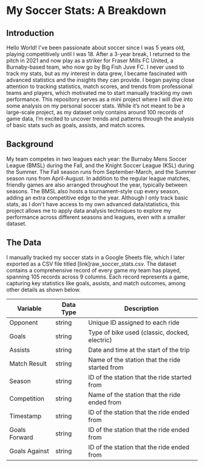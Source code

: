 # My Soccer Stats: A Breakdown

## Introduction
Hello World! I've been passionate about soccer since I was 5 years old, playing competitively until I was 18. After a 3-year break, I returned to the pitch in 2021 and now play as a striker for Fraser Mills FC United, a Burnaby-based team, who now go by Big Fish Juve FC. 
I never used to track my stats, but as my interest in data grew, I became fascinated with advanced statistics and the insights they can provide. I began paying close attention to tracking statistics, match scores, and trends from professional teams and players, which motivated me to start manually tracking my own performance. 
This repository serves as a mini project where I will dive into some analysis on my personal soccer stats. While it’s not meant to be a large-scale project, as my dataset only contains around 100 records of game data, I’m excited to uncover trends and patterns through the analysis of basic stats such as goals, assists, and match scores. 

## Background
My team competes in two leagues each year: the Burnaby Mens Soccer League (BMSL) during the Fall, and the Knight Soccer League (KSL) during the Summer. The Fall season runs from September-March, and the Summer season runs from April-August. In addition to the regular league matches, friendly games are also arranged throughout the year, typically between seasons. The BMSL also hosts a tournament-style cup every season, adding an extra competitive edge to the year. Although I only track basic stats, as I don't have access to my own advanced data/statistics, this project allows me to apply data analysis techniques to explore my performance across different seasons and leagues, even with a smaller dataset.

## The Data
I manually tracked my soccer stats in a Google Sheets file, which I later exported as a CSV file titled [link]raw_soccer_stats.csv. The dataset contains a comprehensive record of every game my team has played, spanning 105 records across 9 columns. Each record represents a game, capturing key statistics like goals, assists, and match outcomes, among other details as shown below.

| Variable   | Data Type | Description | 
|-------------|-------------|--------------|
|Opponent | string | Unique ID assigned to each ride |
| Goals      | string| Type of bike used (classic, docked, electric)            | 
| Assists      | string      | Date and time at the start of the trip            | 
| Match Result      | string      | Name of the station that the ride started from            | 
| Season      | string      | ID of the station that the ride started from            | 
| Competition      | string      | Name of the station that the ride ended from            | 
| Timestamp      | string      | ID of the station that the ride ended from            | 
| Goals Forward      | string      | ID of the station that the ride ended from            | 
| Goals Against      | string      | ID of the station that the ride ended from            | 



